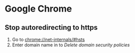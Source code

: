 # Google Chrome

## Stop autoredirecting to https
1. Go to [chrome://net-internals/#hsts](chrome://net-internals/#hsts)
2. Enter domain name in to *Delete domain security policies*
